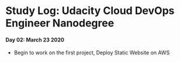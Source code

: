 # Study Log: Udacity Cloud DevOps Engineer Nanodegree
#### Day 02: March 23 2020
* Begin to work on the first project, Deploy Static Website on AWS